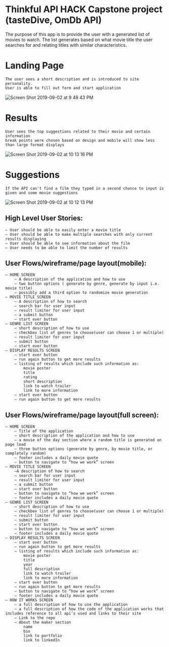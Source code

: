 # Thinkful API HACK Capstone project (tasteDive, OmDb API)

The purpose of this app is to provide the user with a generated list of movies to watch. The list generates based on 
		what movie title the user searches for and relating titles with similar characteristics.

# Landing Page
	The user sees a short description and is introduced to site personality. 
	User is able to fill out form and start application
![Screen Shot 2019-09-02 at 9 48 43 PM](https://user-images.githubusercontent.com/52612098/64139278-479ded00-cdce-11e9-9ca4-b6d7bbc44787.png)

# Results
	User sees the top suggestions related to their movie and certain information 
	break points were chosen based on design and mobile will show less than large format displays
![Screen Shot 2019-09-02 at 10 13 16 PM](https://user-images.githubusercontent.com/52612098/64139440-e1fe3080-cdce-11e9-8d17-ef81abdc9e06.png)

# Suggestions
	If the API can't find a film they typed in a second chance to input is given and some movie suggestions 
![Screen Shot 2019-09-02 at 10 12 13 PM](https://user-images.githubusercontent.com/52612098/64139405-bda25400-cdce-11e9-8960-d2fad9ef5f64.png)

 
    
## High Level User Stories:
	— User should be able to easily enter a movie title
	— User should be able to make multiple searches with only current results displaying
	— User should be able to see information about the film
	— User needs to be able to limit the number of results
  
  
  ## User Flows/wireframe/page layout(mobile):
	— HOME SCREEN
		— A description of the application and how to use
		— two button options ( generate by genre, generate by input i.e. movie title)
		— possibly add a third option to randomize movie generation
	— MOVIE TITLE SCREEN
		— A description of how to search
		— search bar for user input
		— result limiter for user input
		— a submit button
		— start over button
	— GENRE LIST SCREEN
		— short description of how to use
		— checkbox list of genres to choose(user can choose 1 or multiple)
		— result limiter for user input
		— submit button
		— start over button
	— DISPLAY RESULTS SCREEN
		— start over button 
		— run again button to get more results
		— listing of results which include such information as:
			movie poster
			title
			rating
			short description
			link to watch trailer
			link to more information
		— start over button
		— run again button to get more results


## User Flows/wireframe/page layout(full screen):
	— HOME SCREEN
		— Title of the application
		— short description of the application and how to use
		— a movie of the day section where a random title is generated on page load 
		— three button options (generate by genre, by movie title, or completely random)
		— footer includes a daily movie quote
		— button to navigate to “how we work” screen
	— MOVIE TITLE SCREEN
		—A description of how to search
		— search bar for user input
		— result limiter for user input
		— a submit button
		— start over button
		— button to navigate to “how we work” screen
		— footer includes a daily movie quote
	— GENRE LIST SCREEN
		— short description of how to use
		— checkbox list of genres to choose(user can choose 1 or multiple)
		— result limiter for user input
		— submit button
		— start over button
		— button to navigate to “how we work” screen
		— footer includes a daily movie quote
	— DISPLAY RESULTS SCREEN
		— start over button 
		— run again button to get more results
		— listing of results which include such information as:
			movie poster
			title
			year
			full description
			link to watch trailer
			link to more information
		— start over button
		— run again button to get more results
		— button to navigate to “how we work” screen
		— footer includes a daily movie quote
	— HOW IT WORKS SCREEN
		— a full description of how to use the application
		— a full description of how the code of the application works that includes reference to all api’s used and links to their site
		— Link to the repo
		— About the maker section
			name
			bio
			link to portfolio
			link to linkedIn
